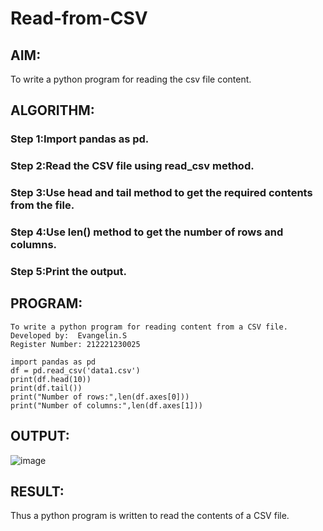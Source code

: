 # Read-from-CSV

## AIM:
To write a python program for reading the csv file content.

## ALGORITHM:
### Step 1:Import pandas as pd.
### Step 2:Read the CSV file using read_csv method.
### Step 3:Use head and tail method to get the required contents from the file.
### Step 4:Use len() method to get the number of rows and columns.
### Step 5:Print the output.
## PROGRAM:
```
To write a python program for reading content from a CSV file.
Developed by:  Evangelin.S
Register Number: 212221230025

import pandas as pd
df = pd.read_csv('data1.csv')
print(df.head(10))
print(df.tail())
print("Number of rows:",len(df.axes[0]))
print("Number of columns:",len(df.axes[1]))
```


## OUTPUT:
![image](https://user-images.githubusercontent.com/94219798/154515240-e69e52a2-56ca-44aa-a76d-ff6d16a196a3.png)


## RESULT:
Thus a python program is written to read the contents of a CSV file.
